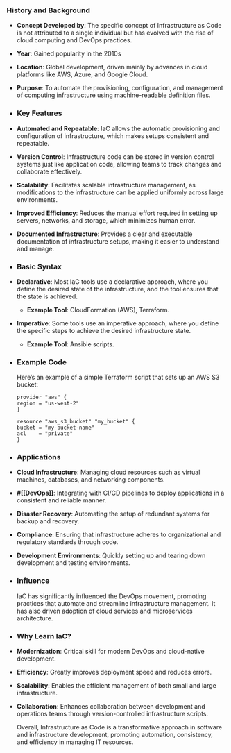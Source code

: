 ### **History and Background**
- **Concept Developed by**: The specific concept of Infrastructure as Code is not attributed to a single individual but has evolved with the rise of cloud computing and DevOps practices.
- **Year**: Gained popularity in the 2010s
- **Location**: Global development, driven mainly by advances in cloud platforms like AWS, Azure, and Google Cloud.
- **Purpose**: To automate the provisioning, configuration, and management of computing infrastructure using machine-readable definition files.
- ### **Key Features**
- **Automated and Repeatable**: IaC allows the automatic provisioning and configuration of infrastructure, which makes setups consistent and repeatable.
- **Version Control**: Infrastructure code can be stored in version control systems just like application code, allowing teams to track changes and collaborate effectively.
- **Scalability**: Facilitates scalable infrastructure management, as modifications to the infrastructure can be applied uniformly across large environments.
- **Improved Efficiency**: Reduces the manual effort required in setting up servers, networks, and storage, which minimizes human error.
- **Documented Infrastructure**: Provides a clear and executable documentation of infrastructure setups, making it easier to understand and manage.
- ### **Basic Syntax**
- **Declarative**: Most IaC tools use a declarative approach, where you define the desired state of the infrastructure, and the tool ensures that the state is achieved.
	- **Example Tool**: CloudFormation (AWS), Terraform.
- **Imperative**: Some tools use an imperative approach, where you define the specific steps to achieve the desired infrastructure state.
	- **Example Tool**: Ansible scripts.
- ### **Example Code**
  Here’s an example of a simple Terraform script that sets up an AWS S3 bucket:
  
  ```hcl
  provider "aws" {
  region = "us-west-2"
  }
  
  resource "aws_s3_bucket" "my_bucket" {
  bucket = "my-bucket-name"
  acl    = "private"
  }
  ```
- ### **Applications**
- **Cloud Infrastructure**: Managing cloud resources such as virtual machines, databases, and networking components.
- **#[[DevOps]]**: Integrating with CI/CD pipelines to deploy applications in a consistent and reliable manner.
- **Disaster Recovery**: Automating the setup of redundant systems for backup and recovery.
- **Compliance**: Ensuring that infrastructure adheres to organizational and regulatory standards through code.
- **Development Environments**: Quickly setting up and tearing down development and testing environments.
- ### **Influence**
  IaC has significantly influenced the DevOps movement, promoting practices that automate and streamline infrastructure management. It has also driven adoption of cloud services and microservices architecture.
- ### **Why Learn IaC?**
- **Modernization**: Critical skill for modern DevOps and cloud-native development.
- **Efficiency**: Greatly improves deployment speed and reduces errors.
- **Scalability**: Enables the efficient management of both small and large infrastructure.
- **Collaboration**: Enhances collaboration between development and operations teams through version-controlled infrastructure scripts.
  
  Overall, Infrastructure as Code is a transformative approach in software and infrastructure development, promoting automation, consistency, and efficiency in managing IT resources.